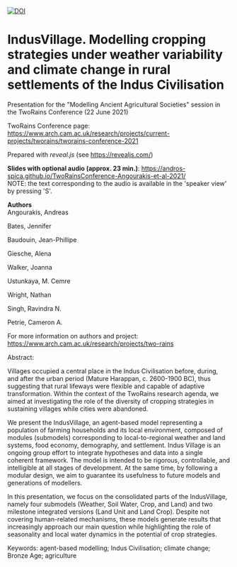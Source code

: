 [![DOI](https://zenodo.org/badge/DOI/10.5281/zenodo.5008689.svg)](https://doi.org/10.5281/zenodo.5008689)

# IndusVillage. Modelling cropping strategies under weather variability and climate change in rural settlements of the Indus Civilisation
Presentation for the "Modelling Ancient Agricultural Societies" session in the TwoRains Conference (22 June 2021)

TwoRains Conference page: https://www.arch.cam.ac.uk/research/projects/current-projects/tworains/tworains-conference-2021

Prepared with *reveal.js* (see https://revealjs.com/)

**Slides with optional audio (approx. 23 min.)**: https://andros-spica.github.io/TwoRainsConference-Angourakis-et-al-2021/  
NOTE: the text corresponding to the audio is available in the 'speaker view' by pressing 'S'. 

**Authors**  
Angourakis, Andreas

Bates, Jennifer

Baudouin, Jean-Phillipe

Giesche, Alena

Walker, Joanna

Ustunkaya, M. Cemre 

Wright, Nathan

Singh, Ravindra N. 

Petrie, Cameron A.

For more information on authors and project: https://www.arch.cam.ac.uk/research/projects/two-rains

Abstract:

Villages occupied a central place in the Indus Civilisation before, during, and after the urban period (Mature Harappan, c. 2600-1900 BC), thus suggesting that rural lifeways were flexible and capable of adaptive transformation. Within the context of the TwoRains research agenda, we aimed at investigating the role of the diversity of cropping strategies in sustaining villages while cities were abandoned.

We present the IndusVillage, an agent-based model representing a population of farming households and its local environment, composed of modules (submodels) corresponding to local-to-regional weather and land systems, food economy, demography, and settlement. Indus Village is an ongoing group effort to integrate hypotheses and data into a single coherent framework. The model is intended to be rigorous, controllable, and intelligible at all stages of development. At the same time, by following a modular design, we aim to guarantee its usefulness to future models and generations of modellers.

In this presentation, we focus on the consolidated parts of the IndusVillage, namely four submodels (Weather, Soil Water, Crop, and Land) and two milestone integrated versions (Land Unit and Land Crop). Despite not covering human-related mechanisms, these models generate results that increasingly approach our main question while highlighting the role of seasonality and local water dynamics in the potential of crop strategies.


Keywords: agent-based modelling; Indus Civilisation; climate change; Bronze Age; agriculture
